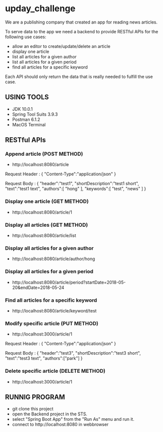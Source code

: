 # upday_challenge

We are a publishing company that created an app for reading news articles.

To serve data to the app we need a backend to provide RESTful APIs for the following use cases:

* allow an editor to create/update/delete an article
* display one article
* list all articles for a given author
* list all articles for a given period
* find all articles for a specific keyword

Each API should only return the data that is really needed to fulfill the use case.

## USING TOOLS
* JDK 10.0.1
* Spring Tool Suits 3.9.3
* Postman 6.1.2
* MacOS Terminal

## RESTful APIs

### Append article (POST METHOD)
* http://localhost:8080/article

Request Header : { "Content-Type":"application/json" }

Request Body : 
{
	"header":"test1",
	"shortDescription":"test1 short",
	"text":"test1 text",
	"authors":[ "hong" ],
	"keywords":[ "test", "news" ]
}

### Display one article (GET METHOD)
* http://localhost:8080/article/1

### Display all articles (GET METHOD)
* http://localhost:8080/article/list

### Display all articles for a given author
* http://localhost:8080/article/author/hong

### Display all articles for a given period
* http://localhost:8080/article/period?startDate=2018-05-20&endDate=2018-05-24

### Find all articles for a specific keyword
* http://localhost:8080/article/keyword/test

### Modify specific article (PUT METHOD)
* http://localhost:3000/article/1

Request Header : { "Content-Type":"application/json" }

Request Body :
{
	"header":"test3",
	"shortDescription":"test3 short",
	"text":"test3 text",
	"authors":["park"]
}

### Delete specific article (DELETE METHOD)
* http://localhost:3000/article/1

## RUNNIG PROGRAM

* git clone this project
* open the Backend project in the STS.
* select "Spring Boot App" from the "Run As" menu and run it.
* connect to http://localhost:8080 in webbrowser
